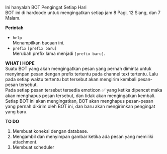 Ini hanyalah BOT Pengingat Setiap Hari  
BOT ini di hardcode untuk mengingatkan setiap jam 8 Pagi, 12 Siang, dan 7 Malam.

**Perintah**

- `help`  
   Menampilkan bacaan ini.
- `prefix` `[prefix baru]`  
   Merubah prefix lama menjadi `[prefix baru]`.

**WHAT I HOPE**  
Suatu BOT yang akan mengingatkan pesan yang pernah diminta untuk menyimpan pesan dengan prefix tertentu pada channel text tertentu. Lalu pada setiap waktu tertentu bot tersebut akan mengirim kembali pesan-pesan tersebut.  
Pada setiap pesan tersebut tersedia emoticon ✅ yang ketika dipencet maka akan menghapus pesan tersebut, dan tidak akan mengingatkan kembali.  
Setiap BOT ini akan mengingatkan, BOT akan menghapus pesan-pesan yang pernah dikirim oleh BOT ini, dan baru akan mengirimkan pengingat yang baru.

**TO DO**

1. Membuat koneksi dengan database.
2. Mengambil dan menyimpan gambar ketika ada pesan yang memiliki attachment.
3. Membuat scheduler
